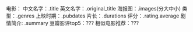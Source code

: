 电影：
  中文名字：.title
  英文名字：.original_title
  海报图：.images(分大中小)
  类型：.genres
  上映时期：.pubdates
  片长：.durations
  评分：.rating.average
  剧情简介: .summary
  豆瓣影评top5：???
  相似电影推荐：???